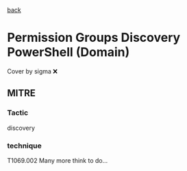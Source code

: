 [back](../index.md)
# Permission Groups Discovery PowerShell (Domain)
Cover by sigma :x: 
## MITRE
### Tactic
discovery
### technique
T1069.002
Many more think to do...